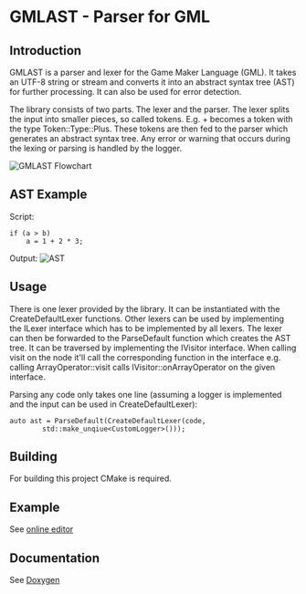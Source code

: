# GMLAST - Parser for GML
## Introduction

GMLAST is a parser and lexer for the Game Maker Language (GML). It takes an
UTF-8 string or stream and converts it into an abstract syntax tree (AST) for
further processing. It can also be used for error detection.

The library consists of two parts. The lexer and the parser. The lexer splits
the input into smaller pieces, so called tokens. E.g. + becomes a token with
the type Token::Type::Plus. These tokens are then fed to the parser which
generates an abstract syntax tree. Any error or warning that occurs during the
lexing or parsing is handled by the logger.

![GMLAST Flowchart](https://www.preinfalk.co.at/projects/GMLAST/dot_GMLAST.svg)

## AST Example

Script: 
```
if (a > b)
	a = 1 + 2 * 3;
```
Output:
![AST](https://www.preinfalk.co.at/projects/GMLAST/dot_AST.svg)

## Usage

There is one lexer provided by the library. It can be instantiated with the
CreateDefaultLexer functions. Other lexers can be used by implementing the
ILexer interface which has to be implemented by all lexers. The lexer can then
be forwarded to the ParseDefault function which creates the AST tree. It can be
traversed by implementing the IVisitor interface. When calling visit on the
node it'll call the corresponding function in the interface e.g. calling
ArrayOperator::visit calls IVisitor::onArrayOperator on the given interface.

Parsing any code only takes one line (assuming a logger is implemented and the
input can be used in CreateDefaultLexer):
```
auto ast = ParseDefault(CreateDefaultLexer(code,
		std::make_unqiue<CustomLogger>()));
```

## Building
For building this project CMake is required.

## Example
See [online editor](https://www.preinfalk.co.at/projects/GMLAST/example/)

## Documentation
See [Doxygen](https://www.preinfalk.co.at/projects/GMLAST/)
